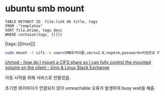 # ubuntu smb mount
<!--Basic Template V0.0.2 Start -->
```dataview
TABLE WITHOUT ID  file.link AS title, tags
FROM -"templates"
SORT file.mtime, tags desc
WHERE contains(tags, [[]])
```
<!--Basic Template V0.0.2 End -->
[tags::[[linux]]]

```bash
sudo mount -t cifs -o user=SMB유저이름,vers=2.0,noperm,password=비밀번호 FTP주소 마운트할로컬경로
```



[chmod - how do I mount a CIFS share so I can fully control the mounted volume on the client - Unix & Linux Stack Exchange](https://unix.stackexchange.com/questions/98707/how-do-i-mount-a-cifs-share-so-i-can-fully-control-the-mounted-volume-on-the-cli)

자동 시작을 위해 서비스로 만들었음.

초기엔 와이파이가 연결되지 않아 unreachable 오류가 발생하여 busy wait을 해줌.